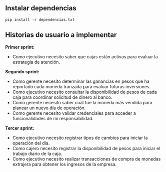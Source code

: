
## Instalar dependencias
```
pip install -r dependencias.txt
```


## Historias de usuario a implementar

**Primer sprint:**

- Como ejecutivo necesito saber que cajas están activas para evaluar la estrategia de atención.


**Segundo sprint:**

- Como gerente necesito determinar las ganancias en pesos que ha reportado cada moneda tranzada para evaluar futuras inversiones.
- Como ejecutivo necesito consultar la disponibilidad de pesos de cada caja para coordinar solicitud de dinero al banco.
- Como gerente necesito saber cual fue la moneda más vendida para planear un nuevo día de operación.
- Como gerente necesito validar credenciales para acceder a funcionalidades de mi responsabilidad.


**Tercer sprint:**

- Como ejecutivo necesito registrar tipos de cambios para iniciar la operación del día.
- Como cajero necesito registrar la disponibilidad de pesos para iniciar el trabajo diario de la caja.
- Como ejecutivo necesito realizar transacciones de compra de monedas extrajera para obtener los ingresos de la empresa.
